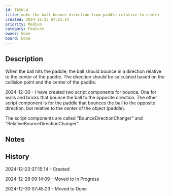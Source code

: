 ```yaml
---
id: TASK-4
title: make the ball bounce direction from paddle relative to center
created: 2024-12-23 07:15:14
priority: Medium
category: Feature
owner: None
board: Done
---
```


## Description
When the ball hits the paddle, the ball should bounce in a direction relative to the center of the paddle.
The direction should be calculated based on the collision point and the center of the paddle.

2024-12-30 - I have created two script components for bounce. One for walls and bricks that bounce the ball to the opposite direction.
The other script component is for the paddle that bounces the ball to the opposite direction, but relative to the center of the object (paddle).

The script components are called "BounceDirectionChanger" and "RelativeBounceDirectionChanger".

## Notes


## History
2024-12-23 07:15:14 - Created

2024-12-28 09:14:09 - Moved to In Progress

2024-12-30 07:45:23 - Moved to Done
